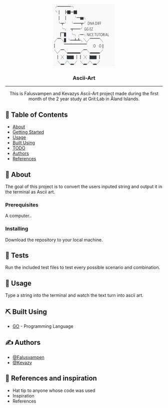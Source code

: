 <p align="center">
  <a href="" rel="noopener">
 <img width=200px height=200px src="https://github.com/Falusvampen/Ascii-Art/blob/master/readmephoto.png" alt="Nice"></a>
</p>

<h3 align="center">Ascii-Art</h3>

<div align="center">

</div>

---

<p align="center"> This is Falusvampen and Kevazys Ascii-Art project made during the first month of the 2 year study at Grit:Lab in Åland Islands.
    <br> 
</p>

## 📝 Table of Contents

- [About](#about)
- [Getting Started](#getting_started)
- [Usage](#usage)
- [Built Using](#built_using)
- [TODO](../TODO.md)
- [Authors](#authors)
- [References](#references)

## 🧐 About <a name = "about"></a>

The goal of this project is to convert the users inputed string and output it in the terminal as Ascii art.

### Prerequisites

A computer..

### Installing

Download the repository to your local machine.

## 🔧 Tests <a name = "tests"></a>

Run the included test files to test every possible scenario and combination.

## 🎈 Usage <a name="usage"></a>

Type a string into the terminal and watch the text turn into ascii art.

## ⛏️ Built Using <a name = "built_using"></a>

- [GO](https://go.dev/) - Programming Language


## ✍️ Authors <a name = "authors"></a>

- [@Falusvampen](https://github.com/Falusvampen)
- [@Kevazy](https://github.com/kevazy)

## 🎉 References and inspiration <a name = "references"></a>

- Hat tip to anyone whose code was used
- Inspiration
- References
